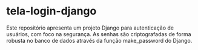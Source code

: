 # tela-login-django
 Este repositório apresenta um projeto Django para autenticação de usuários, com foco na segurança. As senhas são criptografadas de forma robusta no banco de dados através da função make_password do Django.
